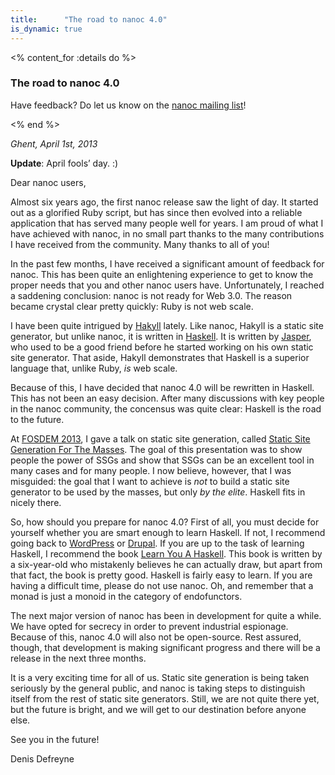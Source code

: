 ```yaml
---
title:      "The road to nanoc 4.0"
is_dynamic: true
---
```


<% content_for :details do %>
    <h3>The road to nanoc 4.0</h3>
    <p>Have feedback? Do let us know on the <a href="http://groups.google.com/group/nanoc">nanoc mailing list</a>!</p>
<% end %>

_Ghent, April 1st, 2013_

**Update**: April fools’ day. :)

Dear nanoc users,

Almost six years ago, the first nanoc release saw the light of day. It started out as a glorified Ruby script, but has since then evolved into a reliable application that has served many people well for years. I am proud of what I have achieved with nanoc, in no small part thanks to the many contributions I have received from the community. Many thanks to all of you!

In the past few months, I have received a significant amount of feedback for nanoc. This has been quite an enlightening experience to get to know the proper needs that you and other nanoc users have. Unfortunately, I reached a saddening conclusion: nanoc is not ready for Web 3.0. The reason became crystal clear pretty quickly: Ruby is not web scale.

I have been quite intrigued by [Hakyll](http://jaspervdj.be/hakyll/) lately. Like nanoc, Hakyll is a static site generator, but unlike nanoc, it is written in [Haskell](http://haskell.org/). It is written by [Jasper](http://jaspervdj.be/), who used to be a good friend before he started working on his own static site generator. That aside, Hakyll demonstrates that Haskell is a superior language that, unlike Ruby, _is_ web scale.

Because of this, I have decided that nanoc 4.0 will be rewritten in Haskell. This has not been an easy decision. After many discussions with key people in the nanoc community, the concensus was quite clear: Haskell is the road to the future.

At [FOSDEM 2013](https://fosdem.org/2013/), I gave a talk on static site generation, called [Static Site Generation For The Masses](https://fosdem.org/2013/schedule/event/static_site_generation_for_the_masses/). The goal of this presentation was to show people the power of SSGs and show that SSGs can be an excellent tool in many cases and for many people. I now believe, however, that I was misguided: the goal that I want to achieve is _not_ to build a static site generator to be used by the masses, but only _by the elite_. Haskell fits in nicely there.

So, how should you prepare for nanoc 4.0? First of all, you must decide for yourself whether you are smart enough to learn Haskell. If not, I recommend going back to [WordPress](http://wordpress.org/) or [Drupal](http://drupal.org/). If you are up to the task of learning Haskell, I recommend the book [Learn You A Haskell](http://learnyouahaskell.com/). This book is written by a six-year-old who mistakenly believes he can actually draw, but apart from that fact, the book is pretty good. Haskell is fairly easy to learn. If you are having a difficult time, please do not use nanoc. Oh, and remember that a monad is just a monoid in the category of endofunctors.

The next major version of nanoc has been in development for quite a while. We have opted for secrecy in order to prevent industrial espionage. Because of this, nanoc 4.0 will also not be open-source. Rest assured, though, that development is making significant progress and there will be a release in the next three months.

It is a very exciting time for all of us. Static site generation is being taken seriously by the general public, and nanoc is taking steps to distinguish itself from the rest of static site generators. Still, we are not quite there yet, but the future is bright, and we will get to our destination before anyone else.

See you in the future!

Denis Defreyne

